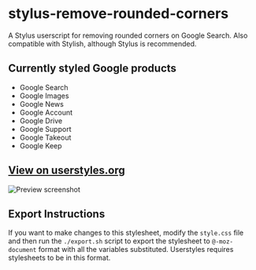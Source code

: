 # stylus-remove-rounded-corners
A Stylus userscript for removing rounded corners on Google Search. Also compatible with Stylish, although Stylus is recommended.

## Currently styled Google products
- Google Search
- Google Images
- Google News
- Google Account
- Google Drive
- Google Support
- Google Takeout
- Google Keep

## [View on userstyles.org](https://userstyles.org/styles/167610/remove-rounded-corners-on-google)
![Preview screenshot](https://userstyles.org/style_screenshots/167610_after.png)

## Export Instructions
If you want to make changes to this stylesheet, modify the `style.css` file and then run the `./export.sh` script to export the stylesheet to `@-moz-document` format with all the variables substituted. Userstyles requires stylesheets to be in this format.